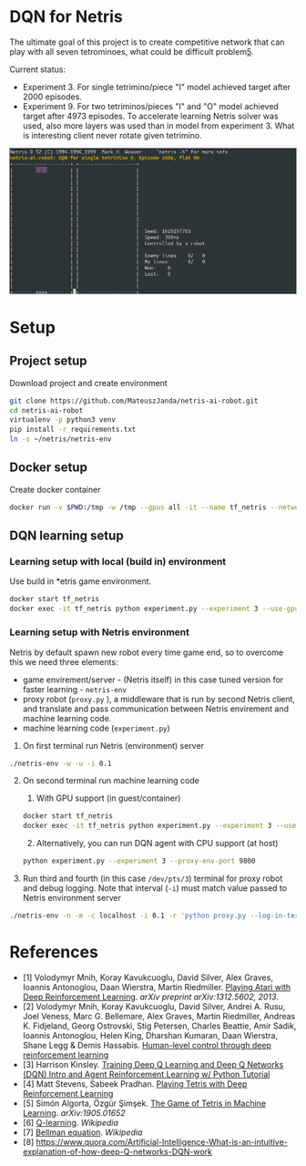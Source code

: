# DQN for Netris

The ultimate goal of this project is to create competitive network that can play with all seven tetrominoes, what
could be difficult problem[5](https://arxiv.org/pdf/1905.01652.pdf).

Current status:
- Experiment 3. For single tetrimino/piece "I" model achieved target after 2000 episodes.
- Experiment 9. For two tetriminos/pieces "I" and "O" model achieved target after 4973 episodes. To accelerate learning
Netris solver was used, also more layers was used than in model from experiment 3. What is interesting client never
rotate given tetrimino.

<p align="center">
<img src="./gallery/demo.gif"/>
</p>

# Setup
## Project setup
Download project and create environment
```bash
git clone https://github.com/MateuszJanda/netris-ai-robot.git
cd netris-ai-robot
virtualenv -p python3 venv
pip install -r requirements.txt
ln -s ~/netris/netris-env
```

## Docker setup
Create docker container
```bash
docker run -v $PWD:/tmp -w /tmp --gpus all -it --name tf_netris --network host tensorflow/tensorflow:latest-gpu
```

## DQN learning setup

### Learning setup with local (build in) environment
Use build in *etris game environment.
```bash
docker start tf_netris
docker exec -it tf_netris python experiment.py --experiment 3 --use-gpu --local-env
```
### Learning setup with Netris environment
Netris by default spawn new robot every time game end, so to overcome this we need three elements:
- game envirement/server - (Netris itself) in this case tuned version for faster learning - `netris-env`
- proxy robot (`proxy.py` ), a middleware that is run by second Netris client, and translate and pass communication
between Netris envirement and machine learning code.
- machine learning code (`experiment.py`)

1. On first terminal run Netris (environment) server
```bash
./netris-env -w -u -i 0.1
```

2. On second terminal run machine learning code

    1. With GPU support (in guest/container)
    ```bash
    docker start tf_netris
    docker exec -it tf_netris python experiment.py --experiment 3 --use-gpu --proxy-env-port 9800
    ```

    2. Alternatively, you can run DQN agent with CPU support (at host)
    ```bash
    python experiment.py --experiment 3 --proxy-env-port 9800
    ```

3. Run third and fourth (in this case `/dev/pts/3`) terminal for proxy robot and debug logging. Note that interval
(`-i`) must match value passed to Netris environment server
```bash
./netris-env -n -m -c localhost -i 0.1 -r 'python proxy.py --log-in-terminal /dev/pts/3 --port 9800'
```

# References
* [1] Volodymyr Mnih, Koray Kavukcuoglu, David Silver, Alex Graves, Ioannis Antonoglou, Daan Wierstra, Martin Riedmiller. [Playing Atari with Deep Reinforcement Learning](https://arxiv.org/pdf/1312.5602.pdf). _arXiv preprint arXiv:1312.5602, 2013_.
* [2] Volodymyr Mnih, Koray Kavukcuoglu, David Silver, Andrei A. Rusu, Joel Veness, Marc G. Bellemare, Alex Graves, Martin Riedmiller, Andreas K. Fidjeland, Georg Ostrovski, Stig Petersen, Charles Beattie, Amir Sadik, Ioannis Antonoglou, Helen King, Dharshan Kumaran, Daan Wierstra, Shane Legg & Demis Hassabis. [Human-level control through deep reinforcement learning](https://web.stanford.edu/class/psych209/Readings/MnihEtAlHassibis15NatureControlDeepRL.pdf)
* [3] Harrison Kinsley. [Training Deep Q Learning and Deep Q Networks (DQN) Intro and Agent Reinforcement Learning w/ Python Tutorial](https://pythonprogramming.net/training-deep-q-learning-dqn-reinforcement-learning-python-tutorial/)
* [4] Matt Stevens, Sabeek Pradhan. [Playing Tetris with Deep Reinforcement Learning](http://cs231n.stanford.edu/reports/2016/pdfs/121_Report.pdf)
* [5] Simón Algorta, Özgür Şimşek. [The Game of Tetris in Machine Learning](https://arxiv.org/pdf/1905.01652.pdf). _arXiv:1905.01652_
* [6] [Q-learning](https://en.wikipedia.org/wiki/Q-learning#Algorithm). _Wikipedia_
* [7] [Bellman equation](https://en.wikipedia.org/wiki/Bellman_equation). _Wikipedia_
* [8] https://www.quora.com/Artificial-Intelligence-What-is-an-intuitive-explanation-of-how-deep-Q-networks-DQN-work
